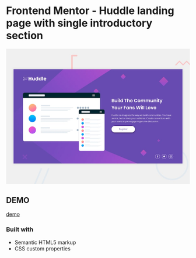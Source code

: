# Frontend Mentor - Huddle landing page with single introductory section

![Design preview for the Huddle landing page with single introductory section](./design/desktop-preview.jpg)

## DEMO
[demo](https://github.com/mays4/Huddle-Landing-page)


### Built with
- Semantic HTML5 markup
- CSS custom properties















